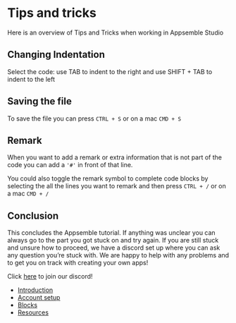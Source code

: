 # Tips and tricks

Here is an overview of Tips and Tricks when working in Appsemble Studio

## **Changing Indentation**

Select the code: use TAB to indent to the right and use SHIFT + TAB to indent to the left

## **Saving the file**

To save the file you can press `CTRL + S` or on a mac `CMD + S`

## **Remark**

When you want to add a remark or extra information that is not part of the code you can add a `'#'`
in front of that line.

You could also toggle the remark symbol to complete code blocks by selecting the all the lines you
want to remark and then press `CTRL + /` or on a mac `CMD + /`

## Conclusion

This concludes the Appsemble tutorial. If anything was unclear you can always go to the part you got
stuck on and try again. If you are still stuck and unsure how to proceed, we have a discord set up
where you can ask any question you’re stuck with. We are happy to help with any problems and to get
you on track with creating your own apps!

Click [here](https://discord.gg/5qtDyFvd9K) to join our discord!

- [Introduction](index.md)
- [Account setup](01-account-setup.md)
- [Blocks](02-blocks.md)
- [Resources](03-resources.md)
